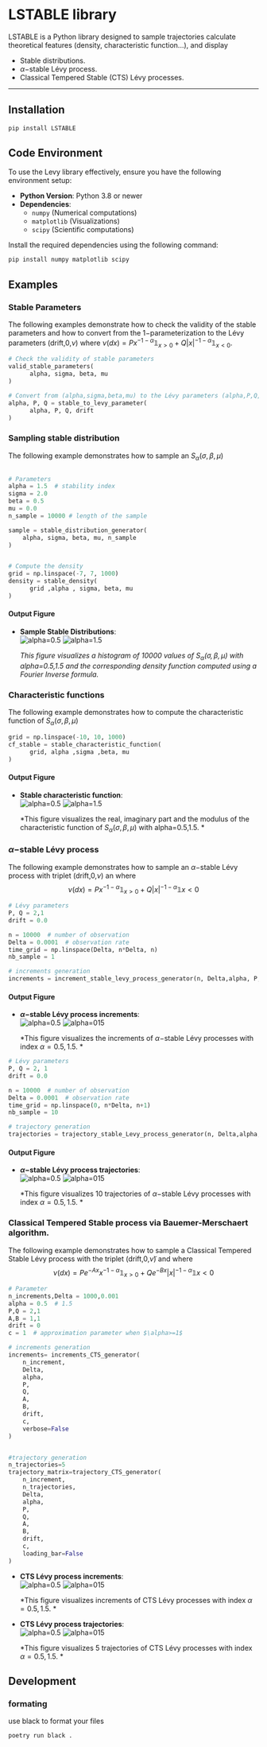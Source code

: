 # LSTABLE library

LSTABLE is a Python library designed to sample trajectories calculate theoretical features (density, characteristic function...), and display
- Stable distributions.
- $\alpha-$stable Lévy process.
- Classical Tempered Stable (CTS) Lévy processes.
---

## Installation

```bash
pip install LSTABLE

```


## Code Environment

To use the Levy library effectively, ensure you have the following environment setup:

- **Python Version**: Python 3.8 or newer
- **Dependencies**:
  - `numpy` (Numerical computations)
  - `matplotlib` (Visualizations)
  - `scipy` (Scientific computations)

Install the required dependencies using the following command:

```bash
pip install numpy matplotlib scipy
```

## Examples

### Stable Parameters 

The following examples demonstrate how to check the validity of the stable parameters and how to convert from the $1-$parameterization to the Lévy parameters (drift,0,$\nu$) where $\nu(dx) = Px^{-1-\alpha} \mathbb{1}_{x>0} + Q|x|^{-1-\alpha} \mathbb{1}_{x<0}.$

```python
# Check the validity of stable parameters
valid_stable_parameters(
	  alpha, sigma, beta, mu
)

# Convert from (alpha,sigma,beta,mu) to the Lévy parameters (alpha,P,Q,drift) (P,Q are the positive/negative jump parameters of the Lévy measure
alpha, P, Q = stable_to_levy_parameter(
	  alpha, P, Q, drift
)
```

### Sampling stable distribution

The following example demonstrates how to sample an $S_\alpha(\sigma,\beta,\mu)$

```python

# Parameters
alpha = 1.5  # stability index
sigma = 2.0
beta = 0.5
mu = 0.0
n_sample = 10000 # length of the sample

sample = stable_distribution_generator(
    alpha, sigma, beta, mu, n_sample
)


# Compute the density
grid = np.linspace(-7, 7, 1000)
density = stable_density(
	  grid ,alpha , sigma, beta, mu
)
```

#### Output Figure

- **Sample Stable Distributions**:  
  ![alpha=0.5](./figures/stable_hist_density_alpha05.png)
  ![alpha=1.5](./figures/stable_hist_density_alpha15.png)
  
  *This figure visualizes a histogram of 10000 values of $S_\alpha(\sigma,\beta,\mu)$ with alpha=0.5,1.5 and the corresponding density function computed using a Fourier Inverse formula.*

### Characteristic functions

The following example demonstrates how to compute the characteristic function of $S_\alpha(\sigma,\beta,\mu)$

```python
grid = np.linspace(-10, 10, 1000)
cf_stable = stable_characteristic_function(
	  grid, alpha ,sigma ,beta, mu
)
```
#### Output Figure

- **Stable characteristic function**:  
  ![alpha=0.5](./figures/stable_cf_alpha05.png)
  ![alpha=1.5](./figures/stable_cf_alpha15.png)
  
  *This figure visualizes the real, imaginary part and the modulus of the characteristic function of $S_\alpha(\sigma,\beta,\mu)$ with alpha=0.5,1.5. *


### $\alpha-$stable Lévy process

The following example demonstrates how to sample an $\alpha-$stable Lévy process with triplet (drift,0,$\nu$) an where 
$$\nu(dx) = Px^{-1-\alpha} \mathbb{1}_{x>0} + Q|x|^{-1-\alpha} \mathbb{1}{x<0}$$

```python
# Lévy parameters
P, Q = 2,1
drift = 0.0

n = 10000  # number of observation
Delta = 0.0001  # observation rate
time_grid = np.linspace(Delta, n*Delta, n)
nb_sample = 1

# increments generation
increments = increment_stable_levy_process_generator(n, Delta,alpha, P, Q, drift, nb_sample)[0] #increment is of shape (nb_sample,n)
```
#### Output Figure

- **$\alpha-$stable Lévy process increments**:  
  ![alpha=0.5](./figures/stable_increments_alpha05.png)
  ![alpha=015](./figures/stable_increments_alpha15.png)
  
  *This figure visualizes the increments of $\alpha-$stable Lévy processes with index $\alpha=0.5,1.5$. *



```python
# Lévy parameters
P, Q = 2, 1
drift = 0.0

n = 10000  # number of observation
Delta = 0.0001  # observation rate
time_grid = np.linspace(0, n*Delta, n+1)
nb_sample = 10

# trajectory generation
trajectories = trajectory_stable_Levy_process_generator(n, Delta,alpha, P, Q, drift, nb_sample)
```

#### Output Figure

- **$\alpha-$stable Lévy process trajectories**:  
  ![alpha=0.5](./figures/stable_trajectories_alpha05.png)
  ![alpha=015](./figures/stable_trajectories_alpha15.png)
  
  *This figure visualizes 10 trajectories of $\alpha-$stable Lévy processes with index $\alpha=0.5,1.5$. *


### Classical Tempered Stable process via Bauemer-Merschaert algorithm.

The following example demonstrates how to sample a Classical Tempered Stable Lévy process with the triplet (drift,0,$\tilde{\nu}$) and where 
$$\nu(dx) = Pe^{-Ax}x^{-1-\alpha} \mathbb{1}_{x>0} + Qe^{-Bx}|x|^{-1-\alpha} \mathbb{1}{x<0}$$

```python
# Parameter
n_increments,Delta = 1000,0.001
alpha = 0.5  # 1.5
P,Q = 2,1
A,B = 1,1
drift = 0
c = 1  # approximation parameter when $\alpha>=1$

# increments generation
increments= increments_CTS_generator(
    n_increment,
    Delta,
    alpha, 
    P,
    Q,
    A,
    B,
    drift, 
    c,
    verbose=False
)


#trajectory generation
n_trajectories=5
trajectory_matrix=trajectory_CTS_generator(
    n_increment,
    n_trajectories,
    Delta,
    alpha, 
    P,
    Q,
    A,
    B,
    drift, 
    c,
    loading_bar=False
)
```

- **CTS Lévy process increments**:  
  ![alpha=0.5](./figures/CTS_increments_alpha05.png)
  ![alpha=015](./figures/CTS_increments_alpha15.png)
  
  *This figure visualizes increments of CTS Lévy processes with index $\alpha=0.5,1.5$. *
  
- **CTS Lévy process trajectories**:  
  ![alpha=0.5](./figures/CTS_trajectory_alpha05.png)
  ![alpha=015](./figures/CTS_trajectory_alpha15.png)
  
  *This figure visualizes 5 trajectories of CTS Lévy processes with index $\alpha=0.5,1.5$. *

## Development

### formating
use black to format your files
```bash
poetry run black .
```
